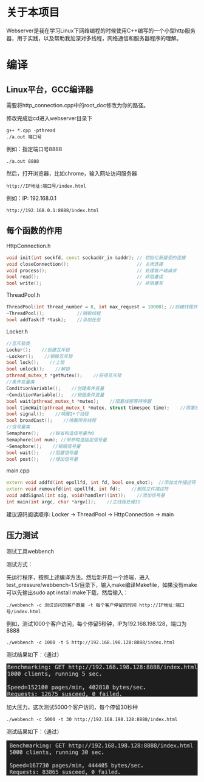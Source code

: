 # 关于本项目

Webserver是我在学习Linux下网络编程的时候使用C++编写的一个小型http服务器，用于实践，以及帮助我加深对多线程，网络通信和服务器程序的理解。

# 编译

## Linux平台，GCC编译器

需要将http_connection.cpp中的root_doc修改为你的路径。

修改完成后cd进入webserver目录下

```
g++ *.cpp -pthread
./a.out 端口号
```

例如：指定端口号8888

```
./a.out 8888
```

然后，打开浏览器，比如chrome，输入网址访问服务器

```
http://IP地址:端口号/index.html
```

例如：IP: 192.168.0.1

```
http://192.168.0.1:8888/index.html
```

## 每个函数的作用

HttpConnection.h

```c++
void init(int sockfd, const sockaddr_in &addr); // 初始化新接受的连接
void closeConnection();                         // 关闭连接
void process();                                 // 处理客户端请求
bool read();                                    // 非阻塞读
bool write();                                   // 非阻塞写
```

ThreadPool.h

```c++
ThreadPool(int thread_number = 8, int max_request = 10000);	//创建线程并分离
~ThreadPool();            //销毁线程
bool addTask(T *task);    //添加任务
```

Locker.h

```c++
//互斥锁类
Locker();    //创建互斥锁
~Locker();    //销毁互斥锁
bool lock();    //上锁
bool unlock();    //解锁
pthread_mutex_t *getMutex(); 	//获得互斥锁
//条件变量类
ConditionVariable();    //创建条件变量
~ConditionVariable();   //销毁条件变量
bool wait(pthread_mutex_t *mutex);    //阻塞线程等待唤醒
bool timeWait(pthread_mutex_t *mutex, struct timespec time);	//阻塞线程等待时间唤醒
bool signal();    //唤醒1+个线程
bool broadCast();    //唤醒所有线程
//信号量类
Semaphore();    //缺省构造信号量为0
Semaphore(int num); //带参构造指定信号量
~Semaphore();    //销毁信号量
bool wait();    //阻塞信号量
bool post();    //增加信号量
```

main.cpp

```c++
extern void addfd(int epollfd, int fd, bool one_shot);	//添加文件描述符
extern void removefd(int epollfd, int fd);    //删除文件描述符
void addSignal(int sig, void(handler)(int));    //添加信号量
int main(int argc, char *argv[]);    //主线程处理IO
```

建议源码阅读顺序: Locker -> ThreadPool -> HttpConnection -> main

## 压力测试

测试工具webbench

测试方式：

先运行程序，按照上述编译方法。然后新开启一个终端，进入test_pressure/webbench-1.5/目录下，输入make编译Makefile，如果没有make可以先输出sudo apt install make下载，然后输入：

```
./webbench -c 测试访问的客户数量 -t 每个客户停留的时间 http://IP地址:端口号/index.html
```

例如，测试1000个客户访问，每个停留5秒钟，IP为192.168.198.128，端口为8888

```
./webbench -c 1000 -t 5 http://192.168.198.128:8888/index.html
```

测试结果如下：（通过）

![](/image/1000-5.png)

加大压力，这次测试5000个客户访问，每个停留30秒种

```
./webbench -c 5000 -t 30 http://192.168.198.128:8888/index.html
```

测试结果如下：（通过）

![](/image/5000-30.png)
